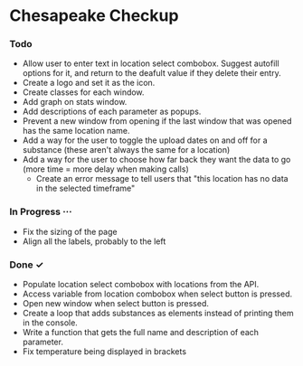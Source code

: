 # Chesapeake Checkup

### Todo

- Allow user to enter text in location select combobox. Suggest autofill options for it, and return to the deafult value if they delete their entry.
- Create a logo and set it as the icon.
- Create classes for each window.
- Add graph on stats window.
- Add descriptions of each parameter as popups.
- Prevent a new window from opening if the last window that was opened has the same location name.
- Add a way for the user to toggle the upload dates on and off for a substance (these aren't always the same for a location)
- Add a way for the user to choose how far back they want the data to go (more time = more delay when making calls)
    - Create an error message to tell users that "this location has no data in the selected timeframe"

### In Progress ···
- Fix the sizing of the page
- Align all the labels, probably to the left

### Done ✓

- Populate location select combobox with locations from the API.
- Access variable from location combobox when select button is pressed.
- Open new window when select button is pressed.
- Create a loop that adds substances as elements instead of printing them in the console.
- Write a function that gets the full name and description of each parameter.
- Fix temperature being displayed in brackets